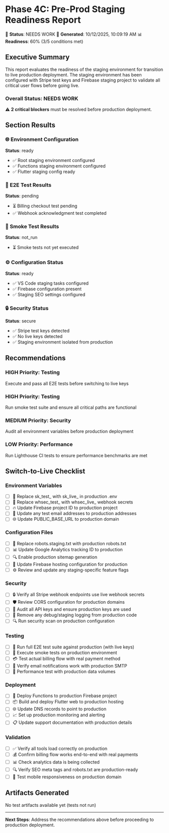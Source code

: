 # Phase 4C: Pre-Prod Staging Readiness Report

🔴 **Status**: NEEDS WORK
📅 **Generated**: 10/12/2025, 10:09:19 AM
📊 **Readiness**: 60% (3/5 conditions met)

## Executive Summary

This report evaluates the readiness of the staging environment for transition to live production deployment. The staging environment has been configured with Stripe test keys and Firebase staging project to validate all critical user flows before going live.

### Overall Status: NEEDS WORK

⚠️ **2 critical blockers** must be resolved before production deployment.

## Section Results

### 🌐 Environment Configuration
**Status**: ready

- ✅ Root staging environment configured
- ✅ Functions staging environment configured
- ✅ Flutter staging config ready

### 🔄 E2E Test Results
**Status**: pending

- ⏳ Billing checkout test pending
- ✅ Webhook acknowledgment test completed

### 💨 Smoke Test Results
**Status**: not_run

- ⏳ Smoke tests not yet executed

### ⚙️ Configuration Status
**Status**: ready

- ✅ VS Code staging tasks configured
- ✅ Firebase configuration present
- ✅ Staging SEO settings configured

### 🔒 Security Status
**Status**: secure

- ✅ Stripe test keys detected
- ✅ No live keys detected
- ✅ Staging environment isolated from production

## Recommendations

### HIGH Priority: Testing
Execute and pass all E2E tests before switching to live keys

### HIGH Priority: Testing
Run smoke test suite and ensure all critical paths are functional

### MEDIUM Priority: Security
Audit all environment variables before production deployment

### LOW Priority: Performance
Run Lighthouse CI tests to ensure performance benchmarks are met

## Switch-to-Live Checklist

### Environment Variables

- [ ] 🔑 Replace sk_test_ with sk_live_ in production .env
- [ ] 🔑 Replace whsec_test_ with whsec_live_ webhook secrets
- [ ] 🔥 Update Firebase project ID to production project
- [ ] 📧 Update any test email addresses to production addresses
- [ ] 🌐 Update PUBLIC_BASE_URL to production domain

### Configuration Files

- [ ] 🤖 Replace robots.staging.txt with production robots.txt
- [ ] 📊 Update Google Analytics tracking ID to production
- [ ] 🔍 Enable production sitemap generation
- [ ] 📱 Update Firebase hosting configuration for production
- [ ] ⚙️ Review and update any staging-specific feature flags

### Security

- [ ] 🔒 Verify all Stripe webhook endpoints use live webhook secrets
- [ ] 🛡️ Review CORS configuration for production domains
- [ ] 🔐 Audit all API keys and ensure production keys are used
- [ ] 🚨 Remove any debug/staging logging from production code
- [ ] 🔍 Run security scan on production configuration

### Testing

- [ ] 🧪 Run full E2E test suite against production (with live keys)
- [ ] 💨 Execute smoke tests on production environment
- [ ] 💳 Test actual billing flow with real payment method
- [ ] 📧 Verify email notifications work with production SMTP
- [ ] 🎯 Performance test with production data volumes

### Deployment

- [ ] 🚀 Deploy Functions to production Firebase project
- [ ] 📦 Build and deploy Flutter web to production hosting
- [ ] 🌐 Update DNS records to point to production
- [ ] 📈 Set up production monitoring and alerting
- [ ] 📋 Update support documentation with production details

### Validation

- [ ] ✅ Verify all tools load correctly on production
- [ ] 💰 Confirm billing flow works end-to-end with real payments
- [ ] 📊 Check analytics data is being collected
- [ ] 🔍 Verify SEO meta tags and robots.txt are production-ready
- [ ] 📱 Test mobile responsiveness on production domain

## Artifacts Generated

No test artifacts available yet (tests not run)

---

**Next Steps**: Address the recommendations above before proceeding to production deployment.
